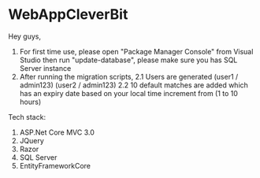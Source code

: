 # WebAppCleverBit

Hey guys,

1. For first time use, please open "Package Manager Console" from Visual Studio then run "update-database", please make sure you has SQL Server instance
2. After running the migration scripts,
   2.1 Users are generated (user1 / admin123) (user2 / admin123)
   2.2 10 default matches are added which has an expiry date based on your local time increment from (1 to 10 hours)
   

Tech stack:
1. ASP.Net Core MVC 3.0
2. JQuery
3. Razor
4. SQL Server
5. EntityFrameworkCore
